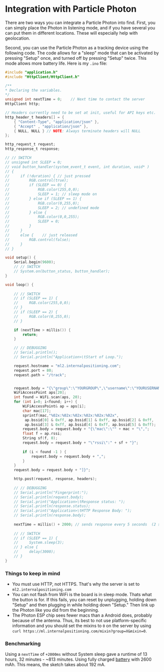 # Integration with Particle Photon

There are two ways you can integrate a Particle Photon into find. First, you can simply place the Photon in listening mode, and if you have several you can put them in different locations. These will especially help with geolocation.

Second, you can use the Particle Photon as a tracking device using the following code. The code allows for a "sleep" mode that can be activated by pressing "Setup" once, and turned off by pressing "Setup" twice. This mode allows more battery life.
Here is my `.ino` file:

```c
#include "application.h"
#include "HttpClient/HttpClient.h"

/**
* Declaring the variables.
*/
unsigned int nextTime = 0;    // Next time to contact the server
HttpClient http;

// Headers currently need to be set at init, useful for API keys etc.
http_header_t headers[] = {
    { "Content-Type", "application/json" },
    { "Accept" , "application/json" },
    { NULL, NULL } // NOTE: Always terminate headers will NULL
};

http_request_t request;
http_response_t response;

// // SWITCH
// unsigned int SLEEP = 0;
// void button_handler(system_event_t event, int duration, void* )
// {
//     if (!duration) { // just pressed
//         RGB.control(true);
//         if (SLEEP == 0) {
//             RGB.color(255,0,0);
//             SLEEP = 1; // sleep mode on
//         } else if (SLEEP == 1) {
//             RGB.color(0,255,0);
//             SLEEP = 2; // undefined mode
//         } else {
//             RGB.color(0,0,255);
//             SLEEP = 0;
//         }
//     }
//     else {    // just released
//         RGB.control(false);
//     }
// }

void setup() {
    Serial.begin(9600);
    // // SWITCH
    // System.on(button_status, button_handler);
}

void loop() {
    
    // // SWITCH
    // if (SLEEP == 1) {
    //     RGB.color(255,0,0);
    // }
    // if (SLEEP == 2) {
    //     RGB.color(0,255,0);
    // }

    if (nextTime > millis()) {
        return;
    }

    // // DEBUGGING
    // Serial.println();
    // Serial.println("Application>\tStart of Loop.");

    request.hostname = "ml2.internalpositioning.com";
    request.port = 80;
    request.path = "/track";


    request.body = "{\"group\":\"YOURGROUP\",\"username\":\"YOURUSERNAME\",\"location\":\"YOURLOCATION\",\"wifi-fingerprint\":[";
    WiFiAccessPoint aps[20];
    int found = WiFi.scan(aps, 20);
    for (int i=0; i<found; i++) {
        WiFiAccessPoint& ap = aps[i];
        char mac[17];
        sprintf(mac,"%02x:%02x:%02x:%02x:%02x:%02x",
         ap.bssid[0] & 0xff, ap.bssid[1] & 0xff, ap.bssid[2] & 0xff,
         ap.bssid[3] & 0xff, ap.bssid[4] & 0xff, ap.bssid[5] & 0xff);
        request.body = request.body + "{\"mac\":\"" + mac + "\",";
        float f = ap.rssi;
        String sf(f, 0);
        request.body = request.body + "\"rssi\":" + sf + "}";
        
        if (i < found -1 ) {
            request.body = request.body + ",";
        }
    }
    request.body = request.body + "]}";

    http.post(request, response, headers);
    
    // // DEBUGGING
    // Serial.println("Fingerprint:");
    // Serial.println(request.body);
    // Serial.print("Application>\tResponse status: ");
    // Serial.println(response.status);
    // Serial.print("Application>\tHTTP Response Body: ");
    // Serial.println(response.body);
    
    nextTime = millis() + 2000; // sends response every 5 seconds  (2 sec delay + ~3 sec for gathering signals)
    
    // // SWITCH
    // if (SLEEP == 1) {
    //     System.sleep(3);
    // } else {
    //     delay(3000);
    // }
}
```

### Things to keep in mind

- You must use HTTP, not HTTPS. That's why the server is set to `ml2.internalpositioning.com`
- You can not flash from WiFi is the board is in sleep mode. Thats what the button is for. If this fails, you can reset by unplugging, holding down "Setup" and then plugging in while holding down "Setup." Then link up the Photon like you did from the beginning.
- The Photon ESP chip sees fewer macs than a Android does, probably because of the antenna. Thus, its best to not use platform-specific information and you should set the mixins to `0` on the server by using `curl https://ml.internalpositioning.com/mixin?group=X&mixin=0`.


### Benchmarking

Using a `nextTime` of `+2000ms` without System sleep gave a runtime of 13 hours, 32 minutes - ~813 minutes. Using fully charged [battery](http://www.insigniaproducts.com/products/computer-speakers-accessories/NS-MB2601.html) with 2600 mAh. This means, the sketch takes about 192 mA.
